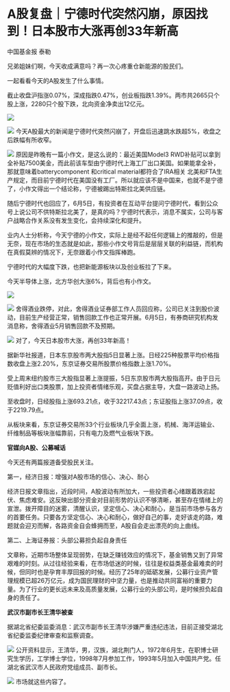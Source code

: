 

# A股复盘｜宁德时代突然闪崩，原因找到！日本股市大涨再创33年新高

中国基金报 泰勒

兄弟姐妹们啊，今天收成满意吗？再一次心疼重仓新能源的股民们。

一起看看今天的A股发生了什么事情。

截止收盘沪指涨0.07%，深成指跌0.47%，创业板指跌1.39%。两市共2665只个股上涨，2280只个股下跌，北向资金净卖出12亿元。

![](https://inews.gtimg.com/om_bt/OLmolMPPS8GMRhyjEhdYLPd5DHb2Aqp3F7CgvGESto-V4AA/1000)

![](https://inews.gtimg.com/om_bt/OGc2xE6d0mL8PvvCwXxvgdMfDYZBl1pHxnNZ3ziYvdF6AAA/1000)
今天A股最大的新闻是宁德时代突然闪崩了，开盘后迅速跳水跌超5%，收盘之后跌幅有所收窄。

![](https://inews.gtimg.com/om_bt/OK1CcxUGnHey1EEcL2bbwP9b9XXhIGfMY8p915yW0aq-EAA/1000)
原因是昨晚有一篇小作文，是这么说的：最近美国Model3
RWD补贴可以拿到全补贴7500美金，而此前该车型由宁德时代上海工厂出口美国。如果能拿全补，那就意味着batterycomponent 和critical
material都符合了IRA相关
北美和FTA生产规定，而目前宁德时代在美国没有工厂。所以就应该不是中国来，也就不是宁德了，小作文得出一个结论称，宁德被踢出特斯拉北美供应链。

随后宁德时代也回应了，6月5日，有投资者在互动平台提问宁德时代，看到公众号上说公司不供特斯拉北美了，是真的吗？宁德时代表示，消息不属实，公司与客户战略合作关系没有发生变化，会持续深化和提升。

业内人士分析称，今天宁德的小作文，实际上是经不起任何逻辑上的推敲的，但是无奈，现在市场的生态就是如此，那些小作文号背后是层层关联的利益链，而机构在真假莫辨的情况下，无奈跟着小作文指挥棒跑。

宁德时代的大幅度下跌，也把新能源板块以及创业板拉了下来。

今天半导体上涨，北方华创大涨6%，背后也有小作文。

![](https://inews.gtimg.com/om_bt/OmdFIQkCH8IVI5YcHOgoz5dNj7aySZLvTN-SA5nH9wXg4AA/1000)

![](https://inews.gtimg.com/om_bt/OUDRj3QRwmX4ZMxxEBdc3yhxWrCBHXP6dLDy2K9jPEL2oAA/1000)
舍得酒业跌停，对此，舍得酒业证券部工作人员回应称，公司已关注到股价波动，目前生产经营正常，销售回款工作也正常开展。6月5日，有券商研究机构发消息称，舍得酒业5月销售回款不及预期。

![](https://inews.gtimg.com/om_bt/OYna-h9QvMT1NU-_nnvIoC2HATjg4VB31pzG4qez9iWNYAA/1000)
对了，今天日本股市大涨，再创33年新高！

据新华社报道，日本东京股市两大股指5日显著上涨。日经225种股票平均价格指数收盘上涨2.20%，东京证券交易所股票价格指数上涨1.70%。

受上周末纽约股市三大股指显著上涨提振，5日东京股市两大股指高开。由于日元贬值利好出口类股票，加上投资者情绪乐观，买盘占据主导，大盘一路波动上扬。

至收盘时，日经股指上涨693.21点，收于32217.43点；东证股指上涨37.09点，收于2219.79点。

从板块来看，东京证券交易所33个行业板块几乎全面上涨，机械、海洋运输业、纤维制品等板块涨幅靠前，只有电力及燃气业板块下跌。

**官媒向A股、公募喊话**

今天还有两篇报道备受股民关注。

第一，经济日报：增强对A股市场的信心、决心、耐心

经济日报文章指出，近段时间，A股波动有所加大，一些投资者心绪跟着跌宕起伏、焦虑难安。这反映出部分资金对目前形势的认识不够清晰，甚至存在情绪上的宣泄。拨开障目的迷雾，清醒认识，坚定信心、决心和耐心，是当前市场参与各方的首要任务。只要各方坚定信心、决心和耐心，做好自己的事，走好该走的路，难题就会迎刃而解，各路资金自会蜂拥而至，A股自会走出漂亮的向上曲线。

第二、上海证券报：头部公募担负起自身责任

文章称，近期市场整体呈现弱势，在缺乏赚钱效应的情况下，基金销售又到了异常艰难的时刻。从过往经验来看，在市场低迷的时候，往往是权益类基金最难卖的时候，但同时也是孕育丰厚回报的时候。经历了25年的砥砺发展，公募行业资产管理规模已超26万亿元，成为国民理财的中坚力量，也是推动共同富裕的重要力量。为了行业的更长远未来及高质量发展，公募行业的头部公司，是时候担负起自身的责任了。

**武汉市副市长王清华被查**

据湖北省纪委监委消息：武汉市副市长王清华涉嫌严重违纪违法，目前正接受湖北省纪委监委纪律审查和监察调查。

![](https://inews.gtimg.com/om_bt/OMOW2f9dP6J2QEc2PGwGb3DU9FFYsoLth2TdOdDA-e9nsAA/1000)
公开资料显示，王清华，男，汉族，湖北荆门人，1972年6月生，在职博士研究生学历，工学博士学位，1998年7月参加工作，1993年5月加入中国共产党。任湖北省武汉市人民政府党组成员、副市长。

![](https://inews.gtimg.com/om_bt/ORiOTsdOIMwjo89t-6YCNzG2SRW9s_HgKo4Lyt67qbJVUAA/1000)
市场就这些内容了。

